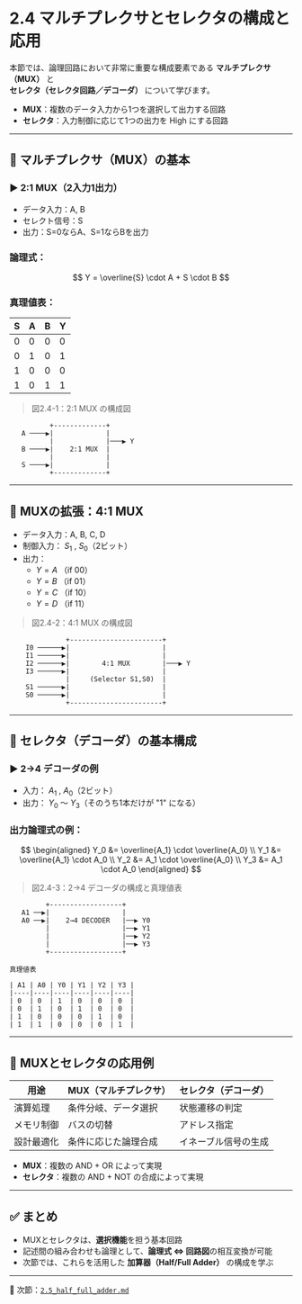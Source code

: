 # 2.4 マルチプレクサとセレクタの構成と応用

本節では、論理回路において非常に重要な構成要素である **マルチプレクサ（MUX）** と  
**セレクタ（セレクタ回路／デコーダ）** について学びます。

- **MUX**：複数のデータ入力から1つを選択して出力する回路  
- **セレクタ**：入力制御に応じて1つの出力を High にする回路  

---

## 🔹 マルチプレクサ（MUX）の基本

### ▶ 2:1 MUX（2入力1出力）

- データ入力：A, B  
- セレクト信号：S  
- 出力：S=0ならA、S=1ならBを出力

### 論理式：

$$
Y = \overline{S} \cdot A + S \cdot B
$$

### 真理値表：

| S | A | B | Y |
|---|---|---|---|
| 0 | 0 | 0 | 0 |
| 0 | 1 | 0 | 1 |
| 1 | 0 | 0 | 0 |
| 1 | 0 | 1 | 1 |

> 図2.4-1：2:1 MUX の構成図

```
          +-------------+
   A ────▶|             |
          |             |───▶ Y
   B ────▶|    2:1 MUX  |
          |             |
   S ────▶|             |
          +-------------+
 ```         

---

## 🔹 MUXの拡張：4:1 MUX

- データ入力：A, B, C, D  
- 制御入力： $S_1$ , $S_0$（2ビット）  
- 出力：
  - $Y = A$ （if 00）  
  - $Y = B$ （if 01）  
  - $Y = C$ （if 10）  
  - $Y = D$ （if 11）

> 図2.4-2：4:1 MUX の構成図

```
              +-----------------------+
    I0 ──────▶|                       |
    I1 ──────▶|                       |
    I2 ──────▶|        4:1 MUX        |───▶ Y
    I3 ──────▶|                       |
              |     (Selector S1,S0)  |
    S1 ──────▶|                       |
    S0 ──────▶|                       |
              +-----------------------+
 ```
             
---

## 🔹 セレクタ（デコーダ）の基本構成

### ▶ 2→4 デコーダの例

- 入力： $A_1$ , $A_0$（2ビット）  
- 出力： $Y_0$ ～ $Y_3$（そのうち1本だけが "1" になる）

### 出力論理式の例：

$$
\begin{aligned}
Y_0 &= \overline{A_1} \cdot \overline{A_0} \\
Y_1 &= \overline{A_1} \cdot A_0 \\
Y_2 &= A_1 \cdot \overline{A_0} \\
Y_3 &= A_1 \cdot A_0
\end{aligned}
$$

> 図2.4-3：2→4 デコーダの構成と真理値表
```
         +------------------+
   A1 ──▶|                  |
   A0 ──▶|    2→4 DECODER   |──▶ Y0
         |                  |──▶ Y1
         |                  |──▶ Y2
         |                  |──▶ Y3
         +------------------+

真理値表

| A1 | A0 | Y0 | Y1 | Y2 | Y3 |
|----|----|----|----|----|----|
| 0  | 0  | 1  | 0  | 0  | 0  |
| 0  | 1  | 0  | 1  | 0  | 0  |
| 1  | 0  | 0  | 0  | 1  | 0  |
| 1  | 1  | 0  | 0  | 0  | 1  |
```

---

## 🔹 MUXとセレクタの応用例

| 用途         | MUX（マルチプレクサ）       | セレクタ（デコーダ）   |
|--------------|------------------------------|--------------------------|
| 演算処理     | 条件分岐、データ選択         | 状態遷移の判定           |
| メモリ制御   | バスの切替                   | アドレス指定             |
| 設計最適化   | 条件に応じた論理合成         | イネーブル信号の生成     |

- **MUX**：複数の AND + OR によって実現  
- **セレクタ**：複数の AND + NOT の合成によって実現  

---

## ✅ まとめ

- MUXとセレクタは、**選択機能**を担う基本回路  
- 記述間の組み合わせも論理として、**論理式 ⇔ 回路図**の相互変換が可能  
- 次節では、これらを活用した **加算器（Half/Full Adder）** の構成を学ぶ  

---

📎 次節：[`2.5_half_full_adder.md`](./2.5_half_full_adder.md)

